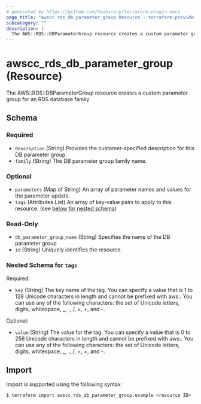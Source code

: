 ```yaml
---
# generated by https://github.com/hashicorp/terraform-plugin-docs
page_title: "awscc_rds_db_parameter_group Resource - terraform-provider-awscc"
subcategory: ""
description: |-
  The AWS::RDS::DBParameterGroup resource creates a custom parameter group for an RDS database family
---
```


# awscc_rds_db_parameter_group (Resource)

The AWS::RDS::DBParameterGroup resource creates a custom parameter group for an RDS database family



<!-- schema generated by tfplugindocs -->
## Schema

### Required

- `description` (String) Provides the customer-specified description for this DB parameter group.
- `family` (String) The DB parameter group family name.

### Optional

- `parameters` (Map of String) An array of parameter names and values for the parameter update.
- `tags` (Attributes List) An array of key-value pairs to apply to this resource. (see [below for nested schema](#nestedatt--tags))

### Read-Only

- `db_parameter_group_name` (String) Specifies the name of the DB parameter group
- `id` (String) Uniquely identifies the resource.

<a id="nestedatt--tags"></a>
### Nested Schema for `tags`

Required:

- `key` (String) The key name of the tag. You can specify a value that is 1 to 128 Unicode characters in length and cannot be prefixed with aws:. You can use any of the following characters: the set of Unicode letters, digits, whitespace, _, ., /, =, +, and -.

Optional:

- `value` (String) The value for the tag. You can specify a value that is 0 to 256 Unicode characters in length and cannot be prefixed with aws:. You can use any of the following characters: the set of Unicode letters, digits, whitespace, _, ., /, =, +, and -.

## Import

Import is supported using the following syntax:

```shell
$ terraform import awscc_rds_db_parameter_group.example <resource ID>
```
